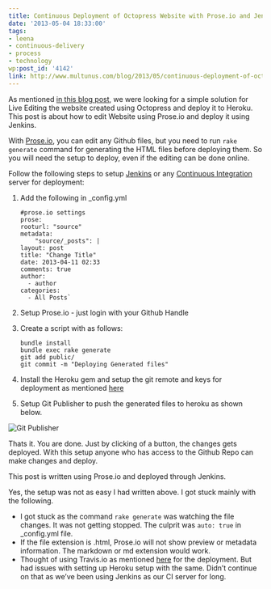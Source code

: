 ```yaml
---
title: Continuous Deployment of Octopress Website with Prose.io and Jenkins
date: '2013-05-04 18:33:00'
tags:
- leena
- continuous-delivery
- process
- technology
wp:post_id: '4142'
link: http://www.multunus.com/blog/2013/05/continuous-deployment-of-octopress-website-with-prose-io-and-jenkins/
---
```


As mentioned [in this blog post](http://www.multunus.com/2012/10/our-experience-with-jekyll-and-octopress/), we were looking for a simple solution for Live Editing the website created using Octopress and deploy it to Heroku. This post is about how to edit Website using Prose.io and deploy it using Jenkins.

With [Prose.io](http://prose.io/about.html), you can edit any Github files, but you need to run 
`rake generate` command for generating the HTML files before deploying them. So you will need the setup to deploy, even if the editing can be done online.

Follow the following steps to setup [Jenkins](http://jenkins-ci.org/) or any [Continuous Integration](http://en.wikipedia.org/wiki/Continuous_integration) server for deployment:

1. Add the following in _config.yml
	```
	#prose.io settings
	prose:
	rooturl: "source"
	metadata:
	    "source/_posts": |
	layout: post
	title: "Change Title"
	date: 2013-04-11 02:33
	comments: true
	author:
	  - author
	categories:
	  - All Posts`
	```
1. Setup Prose.io - just login with your Github Handle

1. Create a script with as follows:

	```
	bundle install
	bundle exec rake generate
	git add public/
	git commit -m "Deploying Generated files"
	```

1. Install the Heroku gem and setup the git remote and keys for deployment as mentioned [here](https://devcenter.heroku.com/articles/git)
1. Setup Git Publisher to push the generated files to heroku as shown below.

![Git Publisher](https://s3.amazonaws.com/multunus-images/Git+Publisher.png)

Thats it. You are done. Just by clicking of a button, the changes gets deployed. With this setup anyone who has access to the Github Repo can make changes and deploy.

This post is written using Prose.io and deployed through Jenkins.

Yes, the setup was not as easy I had written above. I got stuck mainly with the following.

- I got stuck as the command `rake generate` was watching the file changes. It was not getting stopped. The culprit was `auto: true` in _config.yml file.
- If the file extension is .html, Prose.io will not show preview or metadata information. The markdown or md extension would work.
- Thought of using Travis.io as mentioned [here](http://www.harimenon.com/blog/2013/01/27/auto-deploying-to-my-octopress-blog/) for the deployment. But had issues with setting up Heroku setup with the same. Didn’t continue on that as we’ve been using Jenkins as our CI server for long.
